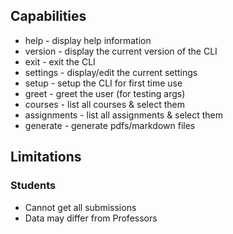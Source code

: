 
## Capabilities
- help - display help information
- version - display the current version of the CLI
- exit - exit the CLI
- settings - display/edit the current settings
- setup - setup the CLI for first time use
- greet - greet the user (for testing args)
- courses - list all courses & select them
- assignments - list all assignments & select them
- generate - generate pdfs/markdown files

## Limitations

### Students 
- Cannot get all submissions
- Data may differ from Professors